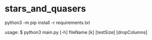 # stars_and_quasers

python3 -m pip install -r requirements.txt

usage: $ python3 main.py [-h] fileName [k] [testSize] [dropColumns]
